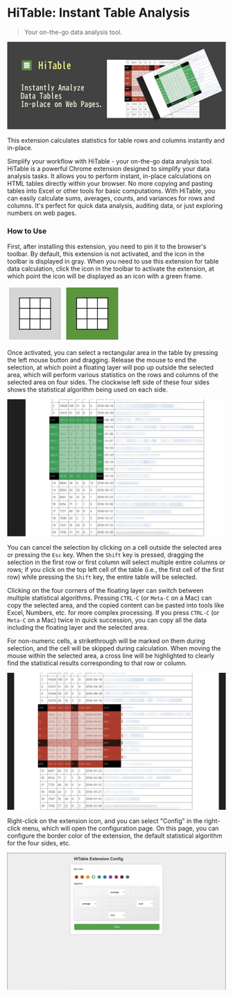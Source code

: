 HiTable: Instant Table Analysis
===

> Your on-the-go data analysis tool.

![](docs/assets/tile-1.png)

This extension calculates statistics for table rows and columns instantly and in-place.

Simplify your workflow with HiTable - your on-the-go data analysis tool.
HiTable is a powerful Chrome extension designed to simplify your data analysis tasks. It allows you to perform instant, in-place calculations on HTML tables directly within your browser. No more copying and pasting tables into Excel or other tools for basic computations. With HiTable, you can easily calculate sums, averages, counts, and variances for rows and columns. It's perfect for quick data analysis, auditing data, or just exploring numbers on web pages. 

### How to Use

First, after installing this extension, you need to pin it to the browser's toolbar. By default, this extension is not activated, and the icon in the toolbar is displayed in gray. When you need to use this extension for table data calculation, click the icon in the toolbar to activate the extension, at which point the icon will be displayed as an icon with a green frame.

![](src/assets/inactive.png)
![](src/assets/active.png)

Once activated, you can select a rectangular area in the table by pressing the left mouse button and dragging. Release the mouse to end the selection, at which point a floating layer will pop up outside the selected area, which will perform various statistics on the rows and columns of the selected area on four sides. The clockwise left side of these four sides shows the statistical algorithm being used on each side.

![](docs/assets/screenshot-1.png)

You can cancel the selection by clicking on a cell outside the selected area or pressing the `Esc` key. When the `Shift` key is pressed, dragging the selection in the first row or first column will select multiple entire columns or rows; if you click on the top left cell of the table (i.e., the first cell of the first row) while pressing the `Shift` key, the entire table will be selected.

Clicking on the four corners of the floating layer can switch between multiple statistical algorithms. Pressing `CTRL-C` (or `Meta-C` on a Mac) can copy the selected area, and the copied content can be pasted into tools like Excel, Numbers, etc. for more complex processing. If you press `CTRL-C` (or `Meta-C` on a Mac) twice in quick succession, you can copy all the data including the floating layer and the selected area.

For non-numeric cells, a strikethrough will be marked on them during selection, and the cell will be skipped during calculation. When moving the mouse within the selected area, a cross line will be highlighted to clearly find the statistical results corresponding to that row or column.

![](docs/assets/screenshot-2.png)

Right-click on the extension icon, and you can select "Config" in the right-click menu, which will open the configuration page. On this page, you can configure the border color of the extension, the default statistical algorithm for the four sides, etc.

![](docs/assets/config-en.png)